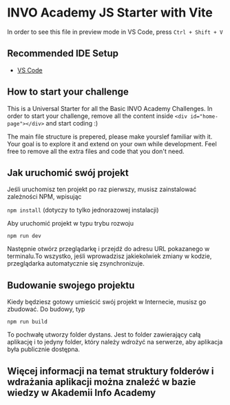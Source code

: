 # INVO Academy JS Starter with Vite

In order to see this file in preview mode in VS Code, press ```Ctrl + Shift + V```

## Recommended IDE Setup

- [VS Code](https://code.visualstudio.com/)

## How to start your challenge

This is a Universal Starter for all the Basic INVO Academy Challenges. In order to start your challenge, remove all the content inside ```<div id="home-page"></div>``` and start coding :) 

The main file structure is prepered, please make yourslef familiar with it. Your goal is to explore it and extend on your own while development. Feel free to remove all the extra files and code that you don't need.

## Jak uruchomić swój projekt

Jeśli uruchomisz ten projekt po raz pierwszy, musisz zainstalować zależności NPM, wpisując

```npm install``` (dotyczy to tylko jednorazowej instalacji)

Aby uruchomić projekt w typu trybu rozwoju

```npm run dev```

Następnie otwórz przeglądarkę i przejdź do adresu URL pokazanego w terminalu.To wszystko, jeśli wprowadzisz jakiekolwiek zmiany w kodzie, przeglądarka automatycznie się zsynchronizuje.

## Budowanie swojego projektu

Kiedy będziesz gotowy umieścić swój projekt w Internecie, musisz go zbudować. Do budowy, typ

```npm run build```

To pochwałę utworzy folder dystans. Jest to folder zawierający całą aplikację i to jedyny folder, który należy wdrożyć na serwerze, aby aplikacja była publicznie dostępna.

## Więcej informacji na temat struktury folderów i wdrażania aplikacji można znaleźć w bazie wiedzy w Akademii Info Academy


